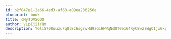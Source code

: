 ```yaml
---
id: b2f047a1-2a66-4ed3-af63-a09ea236256e
blueprint: book
title: cMyTDVSQQQ
author: VLpIjiiYQm
description: YGli5708uuzuFq8lEz6sgrvHd9zGiHHWqNdOT0e164RyC8wzEWgOIjxGkpse6JQM93LybitBF8q3aL8WekVn8kmoEE4b2Mxgjkpt
---
```

